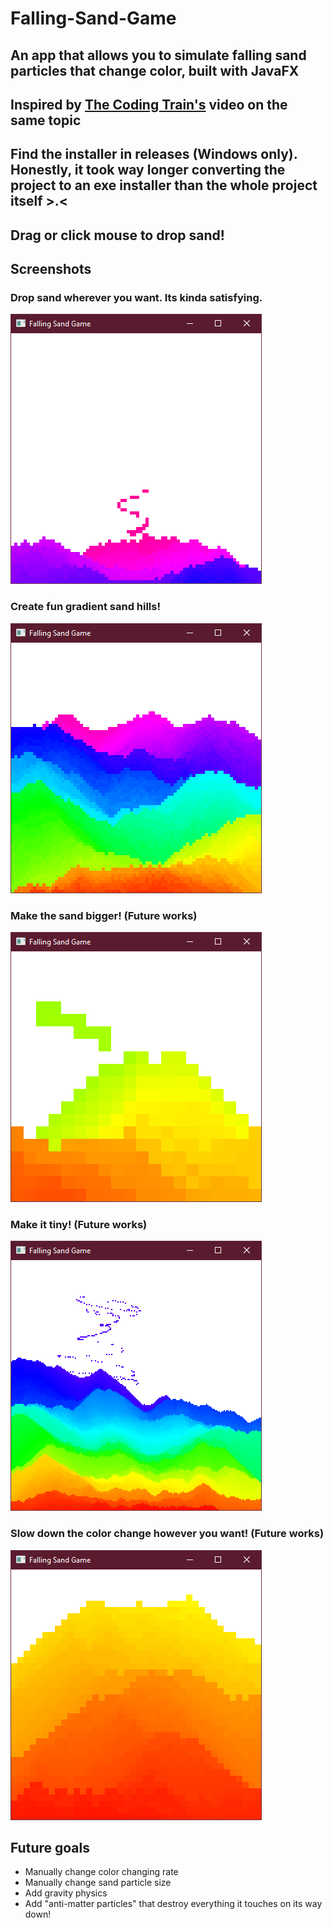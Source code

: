 # Falling-Sand-Game
## An app that allows you to simulate falling sand particles that change color, built with JavaFX
## Inspired by [The Coding Train's](https://www.youtube.com/@TheCodingTrain) video on the same topic
## Find the installer in releases (Windows only). Honestly, it took way longer converting the project to an exe installer than the whole project itself >.<

## Drag or click mouse to drop sand!

## Screenshots

### Drop sand wherever you want. Its kinda satisfying.
![](https://github.com/josephbinoy/Falling-Sand-Game/blob/main/screenshots/Screenshot%202024-02-02%20201608.png?raw=true)

### Create fun gradient sand hills!
![](https://github.com/josephbinoy/Falling-Sand-Game/blob/main/screenshots/Screenshot%202024-02-02%20201137.png?raw=true)

### Make the sand bigger! (Future works)
![](https://github.com/josephbinoy/Falling-Sand-Game/blob/main/screenshots/Screenshot%202024-02-02%20202525.png?raw=true)

### Make it tiny! (Future works)
![](https://github.com/josephbinoy/Falling-Sand-Game/blob/main/screenshots/Screenshot%202024-02-02%20202742.png?raw=true)

### Slow down the color change however you want! (Future works)
![](https://github.com/josephbinoy/Falling-Sand-Game/blob/main/screenshots/Screenshot%202024-02-02%20202908.png?raw=true)

## Future goals
- Manually change color changing rate
- Manually change sand particle size
- Add gravity physics
- Add "anti-matter particles" that destroy everything it touches on its way down!
